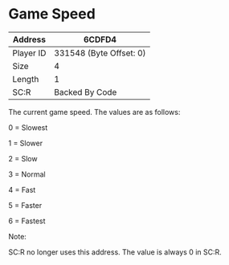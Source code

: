 
#  Game Speed
Address   | 6CDFD4
----------|-------------
Player ID | 331548 (Byte Offset: 0)
Size 	  | 4
Length 	  | 1
SC:R      | Backed By Code

The current game speed. The values are as follows:

0 = Slowest
1 = Slower
2 = Slow
3 = Normal
4 = Fast
5 = Faster
6 = Fastest

Note:
SC:R no longer uses this address. The value is always 0 in SC:R.
